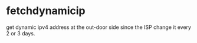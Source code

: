 # fetchdynamicip
get dynamic ipv4 address at the out-door side since the ISP change it  every 2 or 3 days.

